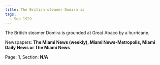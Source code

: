 ```yaml
---  
title: The British steamer Domira is  
tags:  
  - Sep 1929  
---  
```

  
The British steamer Domira is grounded at Great Abaco by a hurricane.  
  
Newspapers: **The Miami News (weekly), Miami News-Metropolis, Miami Daily News or The Miami News**  
  
Page: **1**, Section: **N/A** 
